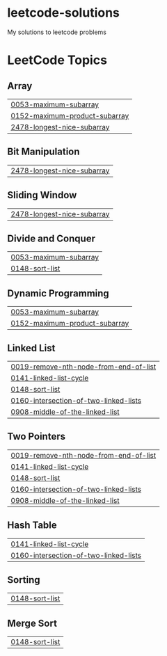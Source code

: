 # leetcode-solutions
My solutions to leetcode problems

<!---LeetCode Topics Start-->
# LeetCode Topics
## Array
|  |
| ------- |
| [0053-maximum-subarray](https://github.com/saur1sh/leetcode-solutions/tree/master/0053-maximum-subarray) |
| [0152-maximum-product-subarray](https://github.com/saur1sh/leetcode-solutions/tree/master/0152-maximum-product-subarray) |
| [2478-longest-nice-subarray](https://github.com/saur1sh/leetcode-solutions/tree/master/2478-longest-nice-subarray) |
## Bit Manipulation
|  |
| ------- |
| [2478-longest-nice-subarray](https://github.com/saur1sh/leetcode-solutions/tree/master/2478-longest-nice-subarray) |
## Sliding Window
|  |
| ------- |
| [2478-longest-nice-subarray](https://github.com/saur1sh/leetcode-solutions/tree/master/2478-longest-nice-subarray) |
## Divide and Conquer
|  |
| ------- |
| [0053-maximum-subarray](https://github.com/saur1sh/leetcode-solutions/tree/master/0053-maximum-subarray) |
| [0148-sort-list](https://github.com/saur1sh/leetcode-solutions/tree/master/0148-sort-list) |
## Dynamic Programming
|  |
| ------- |
| [0053-maximum-subarray](https://github.com/saur1sh/leetcode-solutions/tree/master/0053-maximum-subarray) |
| [0152-maximum-product-subarray](https://github.com/saur1sh/leetcode-solutions/tree/master/0152-maximum-product-subarray) |
## Linked List
|  |
| ------- |
| [0019-remove-nth-node-from-end-of-list](https://github.com/saur1sh/leetcode-solutions/tree/master/0019-remove-nth-node-from-end-of-list) |
| [0141-linked-list-cycle](https://github.com/saur1sh/leetcode-solutions/tree/master/0141-linked-list-cycle) |
| [0148-sort-list](https://github.com/saur1sh/leetcode-solutions/tree/master/0148-sort-list) |
| [0160-intersection-of-two-linked-lists](https://github.com/saur1sh/leetcode-solutions/tree/master/0160-intersection-of-two-linked-lists) |
| [0908-middle-of-the-linked-list](https://github.com/saur1sh/leetcode-solutions/tree/master/0908-middle-of-the-linked-list) |
## Two Pointers
|  |
| ------- |
| [0019-remove-nth-node-from-end-of-list](https://github.com/saur1sh/leetcode-solutions/tree/master/0019-remove-nth-node-from-end-of-list) |
| [0141-linked-list-cycle](https://github.com/saur1sh/leetcode-solutions/tree/master/0141-linked-list-cycle) |
| [0148-sort-list](https://github.com/saur1sh/leetcode-solutions/tree/master/0148-sort-list) |
| [0160-intersection-of-two-linked-lists](https://github.com/saur1sh/leetcode-solutions/tree/master/0160-intersection-of-two-linked-lists) |
| [0908-middle-of-the-linked-list](https://github.com/saur1sh/leetcode-solutions/tree/master/0908-middle-of-the-linked-list) |
## Hash Table
|  |
| ------- |
| [0141-linked-list-cycle](https://github.com/saur1sh/leetcode-solutions/tree/master/0141-linked-list-cycle) |
| [0160-intersection-of-two-linked-lists](https://github.com/saur1sh/leetcode-solutions/tree/master/0160-intersection-of-two-linked-lists) |
## Sorting
|  |
| ------- |
| [0148-sort-list](https://github.com/saur1sh/leetcode-solutions/tree/master/0148-sort-list) |
## Merge Sort
|  |
| ------- |
| [0148-sort-list](https://github.com/saur1sh/leetcode-solutions/tree/master/0148-sort-list) |
<!---LeetCode Topics End-->